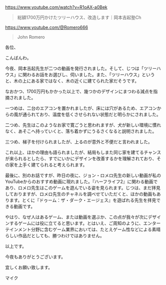https://www.youtube.com/watch?v=R1oAX-a0Bek

> 総額1700万円かけたツリーハウス、改造します｜岡本吉起塾Ch

https://www.youtube.com/@Romero666

> John Romero

各位、

こんばんわ。

今夜、岡本吉起先生が二つの動画を発行されました。そして、じつは「ツリーハウス」に関わるお話をお選びし、伺いました。また、「ツリーハウス」というと、木の上にある家ではなく、木の近くに建てられた家だそうです。

なおかつ、1700万円もかかった以上で、幾つかのデザインにまつわる減点を指摘されました。

一つめは、二台のエアコンを置かれましたが、床には穴があるため、エアコンからの風が通られており、温度を低くさせられない状態だと明らかにされました。

二つめ、先生はこのようなお家で寛ごうと思われますが、犬が新しい環境に慣れなく、あそこへ持っていくと、落ち着かずにうるさくなると説明されました。

三つめ、梯子を付けられましたが、上るのが意外と不便だと言われました。

これ以上、ほかの理由も語られましたが、結局もしまた同じ家を建てるチャンスが来られるとしたら、すでにいかにデザインを改善するかを理解されており、その家を上手く建てられると考えられます。

最後に、別のお話ですが、昨日の夜に、ジョン・ロメロ先生の新しい動画が私のYouTubeからのおすすめ動画に現れました。『ハーフライフ2』に関わる動画であり、ロメロ先生はこのゲームを遊んでいる姿を見られます。じつは、まだ拝見しておりますが、ロメロ先生のチャネルを調べせていただくと、ほかの動画もあります。とくに『ドゥーム：ザ・ダーク・エージェス』を遊ばれる先生を拝見できる動画です。

やはり、なぜ人はあるゲーム、または動画を選ぶか、この点が我々が次にデザインするゲームには役に立てると思います。とはいえ、ご周知のように、エンターテインメント分野に含むゲーム業界においては、たとえゲーム性などによる素晴らしい作品だとしても、勝つわけではありません。

以上です。

今夜もありがとうございます。

宜しくお願い致します。

マイク
